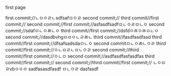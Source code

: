 first page

first commit;//ㄴㅁㅇㄹㄴsdfsafㅁㅇㄹ
second commit;//
third commit//first commit;//
second commit;//first commit;//asfasdfsadfㅁㄴㅇㄹㅁㄴㅇ
second commit;//sdafㅁㄴㅇㄻㄴㅇ
third commit//first commit;//dsfdㅇㅀㅇㅀㅁㄴㅇ
second commit;//dasdbvhgㅁㅁㅇㄴㄹㄻㄴ
third commit//fasdfasdfasd
third commit//first commit;//dfsafsadsdaㅁㄴㅇ
second commitㅁㄴㅇㄻㄴㅇㄹ
third commit//first commit;//ㅇㄴㅁㄹㄴㅁㄴㅇㄹ
second commit;//third commit//first commit;//ㅇㄴㅁ
second commit;//asdfasdfasfasdfas
third commit//first commit;//
second commit;//third commit//first commit;//
ㄴㅇㅁㄹvbㅇㅇㅇ
sadfasasdfasdf
ㅁㄴㅇㄹ
dasfasdf
